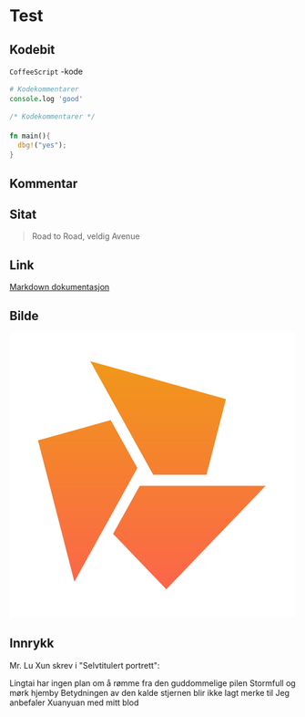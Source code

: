 [Markdown globale kommentarer]:#

# Test

## Kodebit

`CoffeeScript` -kode

```coffee
# Kodekommentarer
console.log 'good'


```

```rust
/* Kodekommentarer */

fn main(){
  dbg!("yes");
}
```

## Kommentar

<!-- HTML 注释 --> 

<!-- 多行注释 --> 

## Sitat

> Road to Road, veldig Avenue

## Link

[Markdown dokumentasjon](https://github.com/xxai-art/xxai-art-md)

## Bilde

![xxAI.Art Brand Identity](https://raw.githubusercontent.com/xxai-art/web/main/file/svg/logo.svg)

## Innrykk

Mr. Lu Xun skrev i "Selvtitulert portrett":

  Lingtai har ingen plan om å rømme fra den guddommelige pilen
  Stormfull og mørk hjemby
  Betydningen av den kalde stjernen blir ikke lagt merke til
  Jeg anbefaler Xuanyuan med mitt blod


